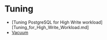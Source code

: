 # Tuning 

* [Tuning PostgreSQL for High Write workload][Tuning_for_High_Write_Workload.md]
* [Vacuum](vacuum.md)